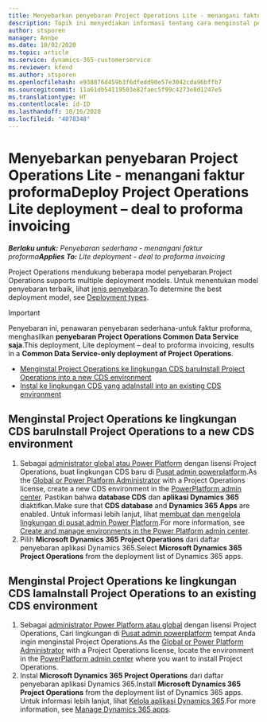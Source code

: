 ```yaml
---
title: Menyebarkan penyebaran Project Operations Lite - menangani faktur proforma
description: Topik ini menyediakan informasi tentang cara menginstal penawaran penyebaran Project operation lite ke faktur proforma.
author: stsporen
manager: Annbe
ms.date: 10/02/2020
ms.topic: article
ms.service: dynamics-365-customerservice
ms.reviewer: kfend
ms.author: stsporen
ms.openlocfilehash: e938876d459b3f6dfedd90e57e3042cda96bffb7
ms.sourcegitcommit: 11a61db54119503e82faec5f99c4273e8d1247e5
ms.translationtype: HT
ms.contentlocale: id-ID
ms.lasthandoff: 10/16/2020
ms.locfileid: "4078348"
---
```

# <a name="deploy-project-operations-lite-deployment--deal-to-proforma-invoicing"></a><span data-ttu-id="3ad78-103">Menyebarkan penyebaran Project Operations Lite - menangani faktur proforma</span><span class="sxs-lookup"><span data-stu-id="3ad78-103">Deploy Project Operations Lite deployment – deal to proforma invoicing</span></span>

<span data-ttu-id="3ad78-104">_**Berlaku untuk:** Penyebaran sederhana - menangani faktur proforma_</span><span class="sxs-lookup"><span data-stu-id="3ad78-104">_**Applies To:** Lite deployment - deal to proforma invoicing_</span></span>

<span data-ttu-id="3ad78-105">Project Operations mendukung beberapa model penyebaran.</span><span class="sxs-lookup"><span data-stu-id="3ad78-105">Project Operations supports multiple deployment models.</span></span> <span data-ttu-id="3ad78-106">Untuk menentukan model penyebaran terbaik, lihat [jenis penyebaran](determine-deployment-type.md).</span><span class="sxs-lookup"><span data-stu-id="3ad78-106">To determine the best deployment model, see [Deployment types](determine-deployment-type.md).</span></span>


> [!IMPORTANT]
> <span data-ttu-id="3ad78-107">Penyebaran ini, penawaran penyebaran sederhana-untuk faktur proforma, menghasilkan **penyebaran Project Operations Common Data Service saja**.</span><span class="sxs-lookup"><span data-stu-id="3ad78-107">This deployment, Lite deployment – deal to proforma invoicing, results in a **Common Data Service-only deployment of Project Operations**.</span></span>

- [<span data-ttu-id="3ad78-108">Menginstal Project Operations ke lingkungan CDS baru</span><span class="sxs-lookup"><span data-stu-id="3ad78-108">Install Project Operations into a new CDS environment</span></span>](#new)
- [<span data-ttu-id="3ad78-109">Instal ke lingkungan CDS yang ada</span><span class="sxs-lookup"><span data-stu-id="3ad78-109">Install into an existing CDS environment</span></span>](#existing)



## <a name="install-project-operations-to-a-new-cds-environment"></a><a name="new"></a><span data-ttu-id="3ad78-110">Menginstal Project Operations ke lingkungan CDS baru</span><span class="sxs-lookup"><span data-stu-id="3ad78-110">Install Project Operations to a new CDS environment</span></span>

1. <span data-ttu-id="3ad78-111">Sebagai [administrator global atau Power Platform](https://docs.microsoft.com/power-platform/admin/global-service-administrators-can-administer-without-license) dengan lisensi Project Operations, buat lingkungan CDS baru di [Pusat admin powerplatform](https://admin.powerplatform.com).</span><span class="sxs-lookup"><span data-stu-id="3ad78-111">As the [Global or Power Platform Administrator](https://docs.microsoft.com/power-platform/admin/global-service-administrators-can-administer-without-license) with a Project Operations license, create a new CDS environment in the [PowerPlatform admin center](https://admin.powerplatform.com).</span></span> <span data-ttu-id="3ad78-112">Pastikan bahwa **database CDS** dan **aplikasi Dynamics 365** diaktifkan.</span><span class="sxs-lookup"><span data-stu-id="3ad78-112">Make sure that **CDS database** and **Dynamics 365 Apps** are enabled.</span></span> <span data-ttu-id="3ad78-113">Untuk informasi lebih lanjut, lihat [membuat dan mengelola lingkungan di pusat admin Power Platform](https://docs.microsoft.com/power-platform/admin/create-environment#create-an-environment-in-the-power-platform-admin-center).</span><span class="sxs-lookup"><span data-stu-id="3ad78-113">For more information, see [Create and manage environments in the Power Platform admin center](https://docs.microsoft.com/power-platform/admin/create-environment#create-an-environment-in-the-power-platform-admin-center).</span></span>
2. <span data-ttu-id="3ad78-114">Pilih **Microsoft Dynamics 365 Project Operations** dari daftar penyebaran aplikasi Dynamics 365.</span><span class="sxs-lookup"><span data-stu-id="3ad78-114">Select **Microsoft Dynamics 365 Project Operations** from the deployment list of Dynamics 365 apps.</span></span>


## <a name="install-project-operations-to-an-existing-cds-environment"></a><a name="existing"></a><span data-ttu-id="3ad78-115">Menginstal Project Operations ke lingkungan CDS lama</span><span class="sxs-lookup"><span data-stu-id="3ad78-115">Install Project Operations to an existing CDS environment</span></span>

1. <span data-ttu-id="3ad78-116">Sebagai [administrator Power Platform atau global](https://docs.microsoft.com/power-platform/admin/global-service-administrators-can-administer-without-license) dengan lisensi Project Operations, Cari lingkungan di [Pusat admin powerplatform](https://admin.powerplatform.com) tempat Anda ingin menginstal Project Operations.</span><span class="sxs-lookup"><span data-stu-id="3ad78-116">As the [Global or Power Platform Administrator](https://docs.microsoft.com/power-platform/admin/global-service-administrators-can-administer-without-license) with a Project Operations license, locate the environment in the [PowerPlatform admin center](https://admin.powerplatform.com) where you want to install Project Operations.</span></span>
2. <span data-ttu-id="3ad78-117">Instal **Microsoft Dynamics 365 Project Operations** dari daftar penyebaran aplikasi Dynamics 365.</span><span class="sxs-lookup"><span data-stu-id="3ad78-117">Install **Microsoft Dynamics 365 Project Operations** from the deployment list of Dynamics 365 apps.</span></span> <span data-ttu-id="3ad78-118">Untuk informasi lebih lanjut, lihat [Kelola aplikasi Dynamics 365](https://docs.microsoft.com/power-platform/admin/manage-apps).</span><span class="sxs-lookup"><span data-stu-id="3ad78-118">For more information, see [Manage Dynamics 365 apps](https://docs.microsoft.com/power-platform/admin/manage-apps).</span></span>


